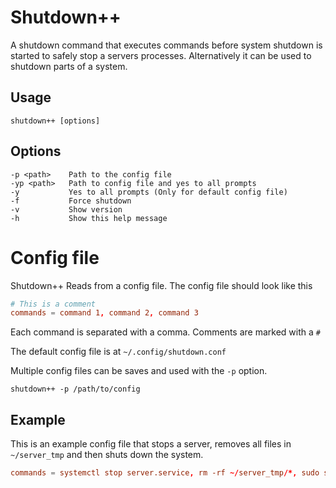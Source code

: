 # Shutdown++
A shutdown command that executes commands before system shutdown is started to safely stop a servers processes. Alternatively it can be used to shutdown parts of a system.

## Usage
```
shutdown++ [options]
```

## Options
```
-p <path>    Path to the config file
-yp <path>   Path to config file and yes to all prompts
-y           Yes to all prompts (Only for default config file)
-f           Force shutdown
-v           Show version
-h           Show this help message
```

# Config file
Shutdown++ Reads from a config file. The config file should look like this
```toml
# This is a comment
commands = command 1, command 2, command 3
```
Each command is separated with a comma.  Comments are marked with a `#`

The default config file is at `~/.config/shutdown.conf`

Multiple config files can be saves and used with the `-p` option.
```
shutdown++ -p /path/to/config
```

## Example
This is an example config file that stops a server, removes all files in `~/server_tmp` and then shuts down the system.
```toml
commands = systemctl stop server.service, rm -rf ~/server_tmp/*, sudo shutdown now
```